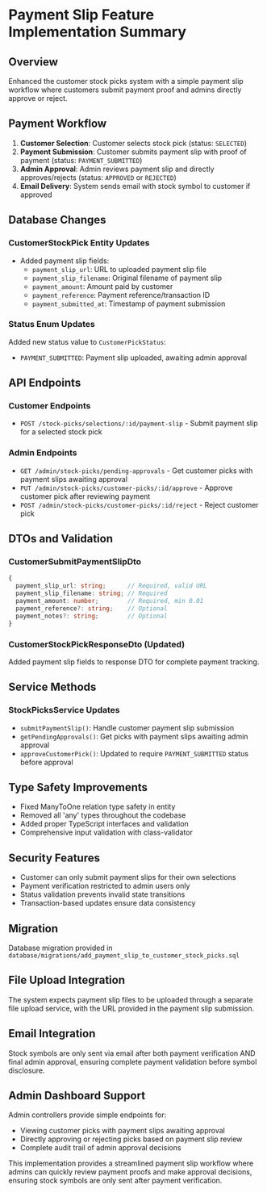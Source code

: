# Payment Slip Feature Implementation Summary

## Overview
Enhanced the customer stock picks system with a simple payment slip workflow where customers submit payment proof and admins directly approve or reject.

## Payment Workflow
1. **Customer Selection**: Customer selects stock pick (status: `SELECTED`)
2. **Payment Submission**: Customer submits payment slip with proof of payment (status: `PAYMENT_SUBMITTED`)
3. **Admin Approval**: Admin reviews payment slip and directly approves/rejects (status: `APPROVED` or `REJECTED`)
4. **Email Delivery**: System sends email with stock symbol to customer if approved

## Database Changes

### CustomerStockPick Entity Updates
- Added payment slip fields:
  - `payment_slip_url`: URL to uploaded payment slip file
  - `payment_slip_filename`: Original filename of payment slip
  - `payment_amount`: Amount paid by customer
  - `payment_reference`: Payment reference/transaction ID
  - `payment_submitted_at`: Timestamp of payment submission

### Status Enum Updates
Added new status value to `CustomerPickStatus`:
- `PAYMENT_SUBMITTED`: Payment slip uploaded, awaiting admin approval

## API Endpoints

### Customer Endpoints
- `POST /stock-picks/selections/:id/payment-slip` - Submit payment slip for a selected stock pick

### Admin Endpoints
- `GET /admin/stock-picks/pending-approvals` - Get customer picks with payment slips awaiting approval
- `PUT /admin/stock-picks/customer-picks/:id/approve` - Approve customer pick after reviewing payment
- `POST /admin/stock-picks/customer-picks/:id/reject` - Reject customer pick

## DTOs and Validation

### CustomerSubmitPaymentSlipDto
```typescript
{
  payment_slip_url: string;      // Required, valid URL
  payment_slip_filename: string; // Required
  payment_amount: number;        // Required, min 0.01
  payment_reference?: string;    // Optional
  payment_notes?: string;        // Optional
}
```



### CustomerStockPickResponseDto (Updated)
Added payment slip fields to response DTO for complete payment tracking.

## Service Methods

### StockPicksService Updates
- `submitPaymentSlip()`: Handle customer payment slip submission
- `getPendingApprovals()`: Get picks with payment slips awaiting admin approval
- `approveCustomerPick()`: Updated to require `PAYMENT_SUBMITTED` status before approval

## Type Safety Improvements
- Fixed ManyToOne relation type safety in entity
- Removed all 'any' types throughout the codebase
- Added proper TypeScript interfaces and validation
- Comprehensive input validation with class-validator

## Security Features
- Customer can only submit payment slips for their own selections
- Payment verification restricted to admin users only
- Status validation prevents invalid state transitions
- Transaction-based updates ensure data consistency

## Migration
Database migration provided in `database/migrations/add_payment_slip_to_customer_stock_picks.sql`

## File Upload Integration
The system expects payment slip files to be uploaded through a separate file upload service, with the URL provided in the payment slip submission.

## Email Integration
Stock symbols are only sent via email after both payment verification AND final admin approval, ensuring complete payment validation before symbol disclosure.

## Admin Dashboard Support
Admin controllers provide simple endpoints for:
- Viewing customer picks with payment slips awaiting approval
- Directly approving or rejecting picks based on payment slip review
- Complete audit trail of admin approval decisions

This implementation provides a streamlined payment slip workflow where admins can quickly review payment proofs and make approval decisions, ensuring stock symbols are only sent after payment verification.